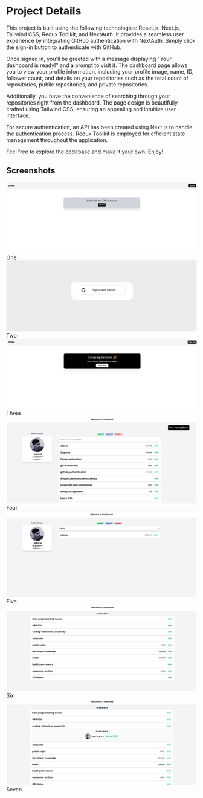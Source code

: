 # Project Details

This project is built using the following technologies: React.js, Next.js, Tailwind CSS, Redux
Toolkit, and NextAuth. It provides a seamless user experience by integrating GitHub
authentication with NextAuth. Simply click the sign-in button to authenticate with GitHub.

Once signed in, you'll be greeted with a message displaying "Your dashboard is ready!" and a
prompt to visit it. The dashboard page allows you to view your profile information, including
your profile image, name, ID, follower count, and details on your repositories such as the total
count of repositories, public repositories, and private repositories.

Additionally, you have the convenience of searching through your repositories right from the
dashboard. The page design is beautifully crafted using Tailwind CSS, ensuring an appealing
and intuitive user interface.

For secure authentication, an API has been created using Next.js to handle the
authentication process. Redux Toolkit is employed for efficient state management throughout the application.

Feel free to explore the codebase and make it your own. Enjoy!

## Screenshots

![screen 1](/public/screen1.png) One
![screen 2](/public/screen2.png) Two
![screen 3](/public/screen3.png) Three
![screen 4](/public/screen4.png) Four
![screen 5](/public/screen5.png) Five
![screen 5](/public/screen6.png) Six
![screen 5](/public/screen7.png) Seven
